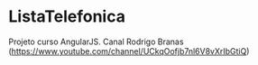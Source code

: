 # ListaTelefonica
Projeto curso AngularJS.
Canal Rodrigo Branas (https://www.youtube.com/channel/UCkqOofjb7nl6V8vXrIbGtiQ)
